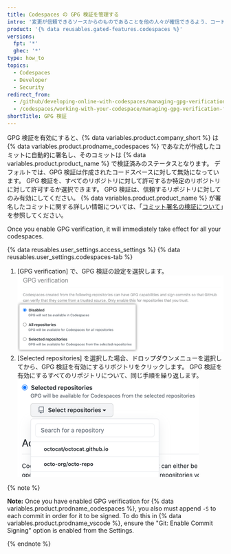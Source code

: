 ```yaml
---
title: Codespaces の GPG 検証を管理する
intro: '変更が信頼できるソースからのものであることを他の人々が確信できるよう、コードスペースで作成したコミットに GPG を自動的に使用して署名するよう {% data variables.product.company_short %} に許可できます。'
product: '{% data reusables.gated-features.codespaces %}'
versions:
  fpt: '*'
  ghec: '*'
type: how_to
topics:
  - Codespaces
  - Developer
  - Security
redirect_from:
  - /github/developing-online-with-codespaces/managing-gpg-verification-for-codespaces
  - /codespaces/working-with-your-codespace/managing-gpg-verification-for-codespaces
shortTitle: GPG 検証
---
```


 

GPG 検証を有効にすると、{% data variables.product.company_short %} は {% data variables.product.prodname_codespaces %} であなたが作成したコミットに自動的に署名し、そのコミットは {% data variables.product.product_name %} で検証済みのステータスとなります。 デフォルトでは、GPG 検証は作成されたコードスペースに対して無効になっています。 GPG 検証を、すべてのリポジトリに対して許可するか特定のリポジトリに対して許可するか選択できます。 GPG 検証は、信頼するリポジトリに対してのみ有効にしてください。 {% data variables.product.product_name %} が署名したコミットに関する詳しい情報については、「[コミット署名の検証について](/github/authenticating-to-github/about-commit-signature-verification)」を参照してください。

Once you enable GPG verification, it will immediately take effect for all your codespaces.

{% data reusables.user_settings.access_settings %}
{% data reusables.user_settings.codespaces-tab %}
1. [GPG verification] で、GPG 検証の設定を選択します。 ![GPG 検証を管理するラジオボタン](/assets/images/help/settings/codespaces-gpg-verification-radio-buttons.png)
1. [Selected repositories] を選択した場合、ドロップダウンメニューを選択してから、GPG 検証を有効にするリポジトリをクリックします。 GPG 検証を有効にするすべてのリポジトリについて、同じ手順を繰り返します。 ![[Selected repositories]ドロップダウンメニュー](/assets/images/help/settings/codespaces-gpg-verification-repository-drop-down.png)


{% note %}

**Note:** Once you have enabled GPG verification for {% data variables.product.prodname_codespaces %}, you also must append `-S` to each commit in order for it to be signed. To do this in {% data variables.product.prodname_vscode %}, ensure the "Git: Enable Commit Signing" option is enabled from the Settings.

{% endnote %}
